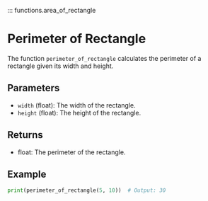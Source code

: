 ::: functions.area_of_rectangle

# Perimeter of Rectangle

The function `perimeter_of_rectangle` calculates the perimeter of a rectangle given its width and height.

## Parameters

- `width` (float): The width of the rectangle.
- `height` (float): The height of the rectangle.

## Returns

- float: The perimeter of the rectangle.

## Example

```python
print(perimeter_of_rectangle(5, 10))  # Output: 30
